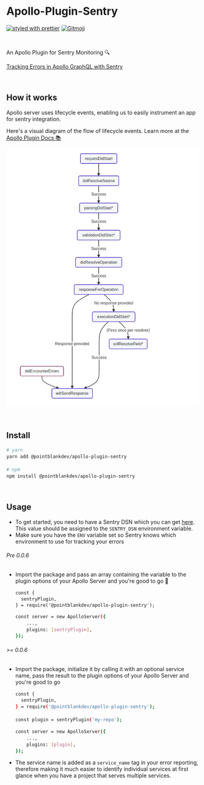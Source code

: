# Apollo-Plugin-Sentry

[![styled with prettier](https://img.shields.io/badge/styled_with-prettier-ff69b4.svg)](https://github.com/prettier/prettier)
<a href="https://gitmoji.dev">
<img  style="border-radius: 3px;" src="https://img.shields.io/badge/gitmoji-%20😜%20😍-FFDD67.svg?style=flat-square" alt="Gitmoji">
</a>

<br/>

An Apollo Plugin for Sentry Monitoring 🔍

[Tracking Errors in Apollo GraphQL with Sentry](https://medium.com/@mahyor.sam/tracking-errors-in-apollo-graphql-with-sentry-549ae52c0c76)

<br/>

## How it works

Apollo server uses lifecycle events, enabling us to easily instrument an app for sentry integration.

Here's a visual diagram of the flow of lifecycle events. Learn more at the [Apollo Plugin Docs 📚](https://www.apollographql.com/docs/apollo-server/integrations/plugins/)

![Lifecycle Events Diagram](apollo-hooks-diagram.png)

<br/>

## Install

```bash
# yarn
yarn add @pointblankdev/apollo-plugin-sentry

# npm
npm install @pointblankdev/apollo-plugin-sentry
```

<br/>

## Usage

- To get started, you need to have a Sentry DSN which you can get [here](https://sentry,io). This value should be assigned to the `SENTRY_DSN` environment variable.
- Make sure you have the `ENV` variable set so Sentry knows which environment to use for tracking your errors

###### Pre 0.0.6

- Import the package and pass an array containing the variable to the plugin options of your Apollo Server and you're good to go 🚀

  ```
  const {
    sentryPlugin,
  } = require('@pointblankdev/apollo-plugin-sentry');
  ```

  ```bash
  const server = new ApolloServer({
      ...,
      plugins: [sentryPlugin],
  });
  ```

###### >= 0.0.6

- Import the package, initialize it by calling it with an optional service name, pass the result to the plugin options of your Apollo Server and you're good to go

  ```bash
  const {
    sentryPlugin,
  } = require('@pointblankdev/apollo-plugin-sentry');

  const plugin = sentryPlugin('my-repo');
  ```

  ```bash
  const server = new ApolloServer({
      ...,
      plugins: [plugin],
  });
  ```

- The service name is added as a `service_name` tag in your error reporting, therefore making it much easier to identify individual services at first glance when you have a project that serves multiple services.

